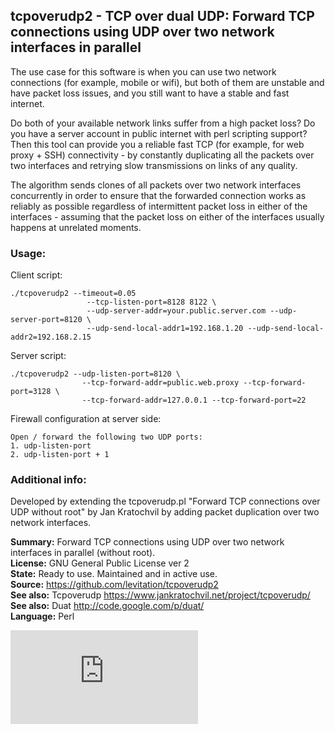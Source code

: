 ## tcpoverudp2 - TCP over dual UDP: Forward TCP connections using UDP over two network interfaces in parallel

The use case for this software is when you can use two network connections (for example, mobile or wifi), but both of them are unstable and have packet loss issues, and you still want to have a stable and fast internet.

Do both of your available network links suffer from a high packet loss? Do you have a server account in public internet with perl scripting support? Then this tool can provide you a reliable fast TCP (for example, for web proxy + SSH) connectivity - by constantly duplicating all the packets over two interfaces and retrying slow transmissions on links of any quality.

The algorithm sends clones of all packets over two network interfaces concurrently in order to ensure that the forwarded connection works as reliably as possible regardless of intermittent packet loss in either of the interfaces - assuming that the packet loss on either of the interfaces usually happens at unrelated moments.

### Usage:

Client script:

	./tcpoverudp2 --timeout=0.05 
                     --tcp-listen-port=8128 8122 \
                     --udp-server-addr=your.public.server.com --udp-server-port=8120 \
                     --udp-send-local-addr1=192.168.1.20 --udp-send-local-addr2=192.168.2.15

Server script:

	./tcpoverudp2 --udp-listen-port=8120 \
                    --tcp-forward-addr=public.web.proxy --tcp-forward-port=3128 \
                    --tcp-forward-addr=127.0.0.1 --tcp-forward-port=22

Firewall configuration at server side:

    Open / forward the following two UDP ports:
	1. udp-listen-port
	2. udp-listen-port + 1


### Additional info:

Developed by extending the tcpoverudp.pl "Forward TCP connections over UDP without root" by Jan Kratochvil by adding packet duplication over two network interfaces.

**Summary:**        Forward TCP connections using UDP over two network interfaces in parallel (without root).
<br>**License:**    GNU General Public License ver 2
<br>**State:**      Ready to use. Maintained and in active use.
<br>**Source:**     https://github.com/levitation/tcpoverudp2
<br>**See also:**   Tcpoverudp     https://www.jankratochvil.net/project/tcpoverudp/
<br>**See also:**   Duat	       http://code.google.com/p/duat/
<br>**Language:**   Perl


[![Analytics](https://ga-beacon.appspot.com/UA-351728-28/tcpoverudp2/README.md?pixel)](https://github.com/igrigorik/ga-beacon)
